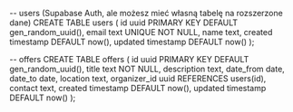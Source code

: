 -- users (Supabase Auth, ale możesz mieć własną tabelę na rozszerzone dane)
CREATE TABLE users (
  id uuid PRIMARY KEY DEFAULT gen_random_uuid(),
  email text UNIQUE NOT NULL,
  name text,
  created timestamp DEFAULT now(),
  updated timestamp DEFAULT now()
);

-- offers
CREATE TABLE offers (
  id uuid PRIMARY KEY DEFAULT gen_random_uuid(),
  title text NOT NULL,
  description text,
  date_from date,
  date_to date,
  location text,
  organizer_id uuid REFERENCES users(id),
  contact text,
  created timestamp DEFAULT now(),
  updated timestamp DEFAULT now()
);